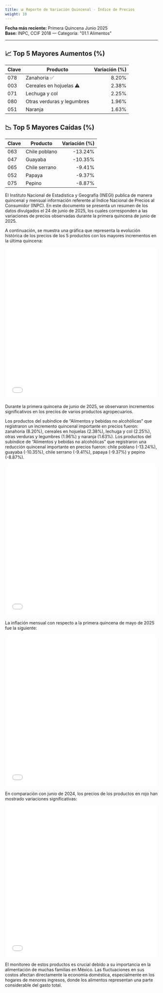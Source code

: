 ```yaml
---
title: 📊 Reporte de Variación Quincenal - Índice de Precios
weight: 10
---
```


**Fecha más reciente:** Primera Quincena Junio 2025  
**Base:** INPC, CCIF 2018 — Categoría: "01.1 Alimentos"

---

## 📈 Top 5 Mayores Aumentos (%)

| Clave | Producto                     | Variación (%) |
|-------|------------------------------|----------------:|
| 078   | Zanahoria ✅                | 8.20%          |
| 003   | Cereales en hojuelas  ⚠️     | 2.38%          |
| 071   | Lechuga y col               | 2.25%          |
| 080   | Otras verduras y legumbres  | 1.96%          |
| 051   | Naranja                     | 1.63%          |

## 📉 Top 5 Mayores Caídas (%)

| Clave | Producto        | Variación (%) |
|-------|------------------|----------------:|
| 063   | Chile poblano    | -13.24%         |
| 047   | Guayaba          | -10.35%         |
| 065   | Chile serrano    | -9.41%          |
| 052   | Papaya           | -9.37%          |
| 075   | Pepino           | -8.87%          |


El Instituto Nacional de Estadística y Geografía (INEGI) publica de manera quincenal y mensual información referente al Índice Nacional de Precios al Consumidor (INPC). En este documento se presenta un resumen de los datos divulgados el 24 de junio de 2025, los cuales corresponden a las variaciones de precios observadas durante la primera quincena de junio de 2025.

A continuación, se muestra una gráfica que representa la evolución histórica de los precios de los 5 productos con los mayores incrementos en la última quincena:

<iframe src="/top5_aumentos_quincenales.html" width="100%" height="500" style="border:none;"></iframe>

Durante la primera quincena de junio de 2025, se observaron incrementos significativos en los precios de varios productos agropecuarios.

Los productos del subíndice de “Alimentos y bebidas no alcohólicas” que registraron un incremento quincenal importante en precios fueron: zanahoria (8.20%), cereales en hojuelas (2.38%), lechuga y col (2.25%), otras verduras y legumbres (1.96%) y naranja (1.63%). Los productos del subíndice de “Alimentos y bebidas no alcohólicas” que registraron una reducción quincenal importante en precios fueron: chile poblano (-13.24%), guayaba (-10.35%), chile serrano (-9.41%), papaya (-9.37%) y pepino (-8.87%). 

<iframe src="/mayo_25_quincenal.html" width="100%" height="500" style="border:none;"></iframe>

La inflación mensual con respecto a la primera quincena de mayo de 2025 fue la siguiente:

<iframe src="/mayo_25_mensual.html" width="100%" height="500" style="border:none;"></iframe>

En comparación con junio de 2024, los precios de los productos en rojo han mostrado variaciones significativas:

<iframe src="/mayo_25_anual.html" width="100%" height="500" style="border:none;"></iframe>

El monitoreo de estos productos es crucial debido a su importancia en la alimentación de muchas familias en México. Las fluctuaciones en sus costos afectan directamente la economía doméstica, especialmente en los hogares de menores ingresos, donde los alimentos representan una parte considerable del gasto total.

